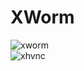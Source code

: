 # XWorm

![xworm](https://github.com/De-eloper/Image-Storage/raw/main/xwormm.PNG)  
![xhvnc](https://github.com/De-eloper/Image-Storage/raw/main/xhvnc.PNG)  
